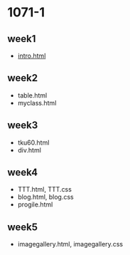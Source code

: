 # 1071-1
## week1
* [intro.html](https://github.com/z568sd232/1071-1/blob/master/w01/intro.html)

## week2
* table.html
* myclass.html

## week3
* tku60.html
* div.html

## week4
* TTT.html, TTT.css
* blog.html, blog.css
* progile.html

## week5
* imagegallery.html, imagegallery.css
<!--stackedit_data:
eyJoaXN0b3J5IjpbLTEzNTI0MDE4MzYsMzQxOTE4NjY3LDQxMz
E4NTQ0Niw1OTg3MDE1NjhdfQ==
-->